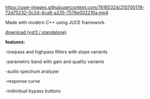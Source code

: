 

https://user-images.githubusercontent.com/76165324/210700176-72d75232-0c2d-4ca8-a235-7578e002210a.mp4

Made with modern C++ using JUCE framework.

[download (vst3 / standalone)](https://drive.google.com/file/d/1to4XQ8ynweFpwctOyR4beIZ8dNjjT9uz/view)

**features:**

 -lowpass and highpass filters with slope variants
 
 -parametric band with gain and quality variants

 -audio spectrum analyzer 

 -response curve 
 
 -individual bypass buttons
